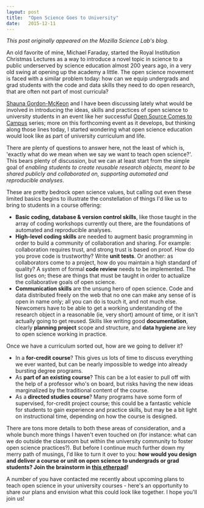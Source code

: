 ```yaml
---
layout: post
title:  "Open Science Goes to University"
date:   2015-12-11
---
```


*This post originally appeared on the Mozilla Science Lab's blog.*

An old favorite of mine, Michael Faraday, started the Royal Institution Christmas Lectures as a way to introduce a novel topic in science to a public underserved by science education almost 200 years ago, in a very old swing at opening up the academy a little. The open science movement is faced with a similar problem today: how can we equip undergrads and grad students with the code and data skills they need to do open research, that are often not part of most curricula?

<a title="sgm" href="https://twitter.com/shauna_gm" target="_blank">Shauna Gordon-McKeon</a> and I have been discussing lately what would be involved in introducing the ideas, skills and practices of open science to university students in an event like her successful <a title="osctc" href="http://campus.openhatch.org/" target="_blank">Open Source Comes to Campus</a> series; more on this forthcoming event as it develops, but thinking along those lines today, I started wondering what open science education would look like as part of university curriculum and life.

There are plenty of questions to answer here, not the least of which is, 'exactly what do we mean when we say we want to teach open science?'. This bears plenty of discussion, but we can at least start from the simple goal of <em>enabling students to create reusable research objects, meant to be shared publicly and collaborated on, supporting automated and reproducible analyses</em>.

These are pretty bedrock open science values, but calling out even these limited basics begins to illustrate the constellation of things I'd like us to bring to students in a course offering:
<ul>
    <li><strong>Basic coding, database &amp; version control skills</strong>, like those taught in the array of coding workshops currently out there, are the foundations of automated and reproducible analyses.</li>
    <li><strong>High-level coding skills</strong> are needed to augment basic programming in order to build a community of collaboration and sharing. For example: collaboration requires trust, and strong trust is based on proof. How do you prove code is trustworthy? Write <strong>unit tests</strong>. Or another: as collaborators come to a project, how do you maintain a high standard of quality? A system of formal <strong>code review</strong> needs to be implemented. The list goes on; these are things that must be taught in order to actualize the collaborative goals of open science.</li>
    <li><strong>Communication skills</strong> are the unsung hero of open science. Code and data distributed freely on the web that no one can make any sense of is open in name only; all you can do is touch it, and not much else. Newcomers have to be able to get a working understanding of the research object in a reasonable (ie, very short) amount of time, or it isn't actually going to get reused. Skills like writing good <strong>documentation</strong>, clearly <strong>planning project</strong> scope and structure, and <strong>data hygiene</strong> are key to open science working in practice.</li>
</ul>
Once we have a curriculum sorted out, how are we going to deliver it?
<ul>
    <li>In a <strong>for-credit course</strong>? This gives us lots of time to discuss everything we ever wanted, but can be nearly impossible to wedge into already bursting degree programs.</li>
    <li>As <strong>part of an existing course</strong>? This can be a lot easier to pull off with the help of a professor who's on board, but risks having the new ideas marginalized by the traditional content of the course.</li>
    <li>As a<strong> directed studies course</strong>? Many programs have some form of supervised, for-credit project course; this could be a fantastic vehicle for students to gain experience and practice skills, but may be a bit light on instructional time, depending on how the course is designed.</li>
</ul>
There are tons more details to both these areas of consideration, and a whole bunch more things I haven't even touched on (for instance: what can we do outside the classroom but within the university community to foster open science practices?). But before I continue much further down my merry path of musings, I'd like to turn it over to you: <strong>how would you design and deliver a course or unit on open science to undergrads or grad students? Join the brainstorm in <a title="openScienceEducation" href="https://etherpad.mozilla.org/openScienceCurriculum" target="_blank">this etherpad</a>! </strong>

A number of you have contacted me recently about upcoming plans to teach open science in your university courses - here's an opportunity to share our plans and envision what this could look like together. I hope you'll join us!